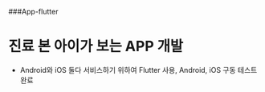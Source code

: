 ###App-flutter

# 진료 본 아이가 보는 APP 개발

* Android와 iOS 둘다 서비스하기 위하여 Flutter 사용, Android, iOS 구동 테스트 완료


